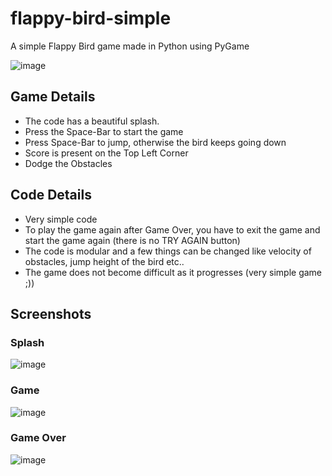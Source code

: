 # flappy-bird-simple
A simple Flappy Bird game made in Python using PyGame

![image](https://user-images.githubusercontent.com/79614977/160268471-462c8837-ee9b-4688-8b9e-4052e50188d7.png)

## Game Details
- The code has a beautiful splash.
- Press the Space-Bar to start the game
- Press Space-Bar to jump, otherwise the bird keeps going down
- Score is present on the Top Left Corner
- Dodge the Obstacles

## Code Details
- Very simple code
- To play the game again after Game Over, you have to exit the game and start the game again (there is no TRY AGAIN button)
- The code is modular and a few things can be changed like velocity of obstacles, jump height of the bird etc..
- The game does not become difficult as it progresses (very simple game ;))

## Screenshots
### Splash
![image](https://user-images.githubusercontent.com/79614977/160268471-462c8837-ee9b-4688-8b9e-4052e50188d7.png)
### Game
![image](https://user-images.githubusercontent.com/79614977/160268626-12eaa247-cb5d-457f-8390-8a41cbe58cbd.png)
### Game Over
![image](https://user-images.githubusercontent.com/79614977/160268678-a817c445-df9d-4800-8856-1bcf6cf7226d.png)

